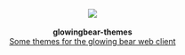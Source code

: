 <p align="center">
    <img src="http://www.bbc.co.uk/staticarchive/cdb4121bcefceb3ddf910abbf40350188e07ecf1.jpg"/><br><br>
    <b>glowingbear-themes</b><br>
    <u>Some themes for the glowing bear web client</u>
</p>
